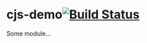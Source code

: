 # cjs-demo[![Build Status](https://secure.travis-ci.org/simonfan/cjs-demo.png?branch=master)](http://travis-ci.org/simonfan/cjs-demo)

Some module...
